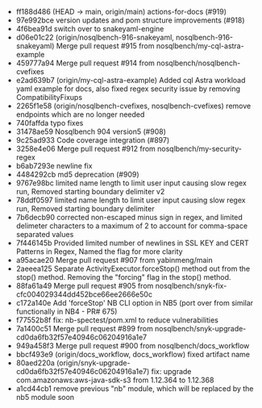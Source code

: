 - ff188d486 (HEAD -> main, origin/main) actions-for-docs (#919)
- 97e992bce version updates and pom structure improvements (#918)
- 4f6bea91d switch over to snakeyaml-engine
- d06e01c22 (origin/nosqlbench-916-snakeyaml, nosqlbench-916-snakeyaml) Merge pull request #915 from nosqlbench/my-cql-astra-example
- 459777a94 Merge pull request #914 from nosqlbench/nosqlbench-cvefixes
- e2ad639b7 (origin/my-cql-astra-example) Added cql Astra workload yaml example for docs, also fixed regex security issue by removing CompatibilityFixups
- 2265f1e58 (origin/nosqlbench-cvefixes, nosqlbench-cvefixes) remove endpoints which are no longer needed
- 740faffda typo fixes
- 31478ae59 Nosqlbench 904 version5 (#908)
- 9c25ad933 Code coverage integration (#897)
- 3258e4e06 Merge pull request #912 from nosqlbench/my-security-regex
- b6ab7293e newline fix
- 4484292cb md5 deprecation (#909)
- 9767e98bc limited name length to limit user input causing slow regex run, Removed starting boundary delimiter v2
- 78ddf0597 limited name length to limit user input causing slow regex run, Removed starting boundary delimiter
- 7b6decb90 corrected non-escaped minus sign in regex, and limited delimeter characters to a maximum of 2 to account for comma-space separated values
- 7f446145b Provided limited number of newlines in SSL KEY and CERT Patterns in Regex, Named the flag for more clarity
- a95acae20 Merge pull request #907 from yabinmeng/main
- 2aeeea125 Separate ActivityExecutor.forceStop() method out from the stop() method. Removing the "forcing" flag in the stop() method.
- 88fa61a49 Merge pull request #905 from nosqlbench/snyk-fix-cfc004029344dd452bce66ee2666e50c
- c172a140e Add 'forceStop' NB CLI option in NB5 (port over from similar functionally in NB4 - PR# 675)
- f77552b8f fix: nb-spectest/pom.xml to reduce vulnerabilities
- 7a1400c51 Merge pull request #899 from nosqlbench/snyk-upgrade-cd0da6fb32f57e40946c06204916a1e7
- 949a458f3 Merge pull request #900 from nosqlbench/docs_workflow
- bbcf493e9 (origin/docs_workflow, docs_workflow) fixed artifact name
- 80aed220a (origin/snyk-upgrade-cd0da6fb32f57e40946c06204916a1e7) fix: upgrade com.amazonaws:aws-java-sdk-s3 from 1.12.364 to 1.12.368
- a1cd44cb1 remove previous "nb" module, which will be replaced by the nb5 module soon
